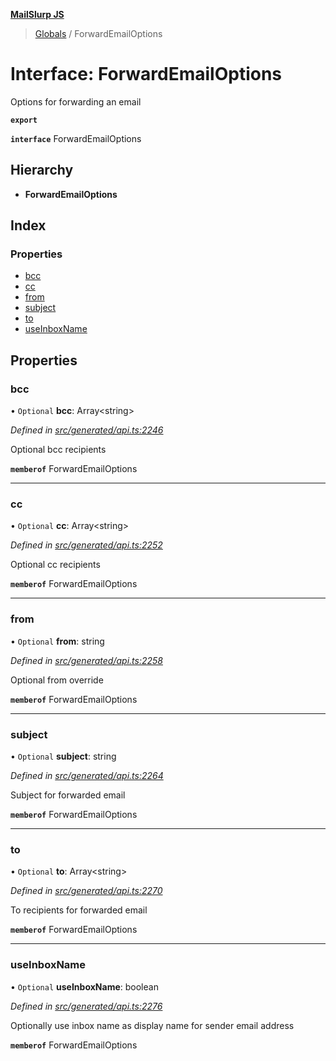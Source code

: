 **[MailSlurp JS](../README.md)**

> [Globals](../README.md) / ForwardEmailOptions

# Interface: ForwardEmailOptions

Options for forwarding an email

**`export`** 

**`interface`** ForwardEmailOptions

## Hierarchy

* **ForwardEmailOptions**

## Index

### Properties

* [bcc](forwardemailoptions.md#bcc)
* [cc](forwardemailoptions.md#cc)
* [from](forwardemailoptions.md#from)
* [subject](forwardemailoptions.md#subject)
* [to](forwardemailoptions.md#to)
* [useInboxName](forwardemailoptions.md#useinboxname)

## Properties

### bcc

• `Optional` **bcc**: Array\<string>

*Defined in [src/generated/api.ts:2246](https://github.com/mailslurp/mailslurp-client/blob/eace919/src/generated/api.ts#L2246)*

Optional bcc recipients

**`memberof`** ForwardEmailOptions

___

### cc

• `Optional` **cc**: Array\<string>

*Defined in [src/generated/api.ts:2252](https://github.com/mailslurp/mailslurp-client/blob/eace919/src/generated/api.ts#L2252)*

Optional cc recipients

**`memberof`** ForwardEmailOptions

___

### from

• `Optional` **from**: string

*Defined in [src/generated/api.ts:2258](https://github.com/mailslurp/mailslurp-client/blob/eace919/src/generated/api.ts#L2258)*

Optional from override

**`memberof`** ForwardEmailOptions

___

### subject

• `Optional` **subject**: string

*Defined in [src/generated/api.ts:2264](https://github.com/mailslurp/mailslurp-client/blob/eace919/src/generated/api.ts#L2264)*

Subject for forwarded email

**`memberof`** ForwardEmailOptions

___

### to

• `Optional` **to**: Array\<string>

*Defined in [src/generated/api.ts:2270](https://github.com/mailslurp/mailslurp-client/blob/eace919/src/generated/api.ts#L2270)*

To recipients for forwarded email

**`memberof`** ForwardEmailOptions

___

### useInboxName

• `Optional` **useInboxName**: boolean

*Defined in [src/generated/api.ts:2276](https://github.com/mailslurp/mailslurp-client/blob/eace919/src/generated/api.ts#L2276)*

Optionally use inbox name as display name for sender email address

**`memberof`** ForwardEmailOptions
